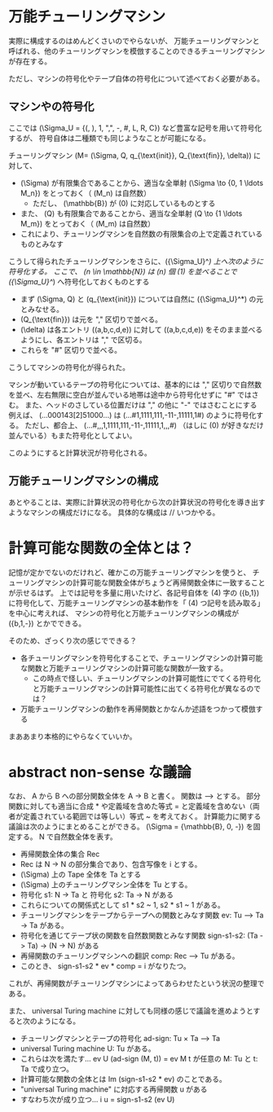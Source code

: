 # 万能チューリングマシン
実際に構成するのはめんどくさいのでやらないが、
万能チューリングマシンと呼ばれる、他のチューリングマシンを模倣することのできるチューリングマシンが存在する。

ただし、マシンの符号化やテープ自体の符号化について述べておく必要がある。

## マシンやの符号化
ここでは \(\Sigma_U = \{(, ), 1, ",", -, #, L, R, C\}\) など豊富な記号を用いて符号化するが、
符号自体は二種類でも同じようなことが可能になる。

チューリングマシン \(M= (\Sigma, Q, q_{\text{init}}, Q_{\text{fin}}, \delta)\) に対して、

- \(\Sigma\) が有限集合であることから、適当な全単射 \(\Sigma \to \{0, 1 \ldots M_n\}\) をとっておく（ \(M_n\) は自然数） 
    - ただし、 \(\mathbb{B}\) が \(0\) に対応しているものとする
- また、 \(Q\) も有限集合であることから、適当な全単射 \(Q \to \{1 \ldots M_m\}\) をとっておく（ \(M_m\) は自然数）
- これにより、チューリングマシンを自然数の有限集合の上で定義されているものとみなす

こうして得られたチューリングマシンをさらに、\({\Sigma_U}^*\) 上へ次のように符号化する。
ここで、 \(n \in \mathbb{N}\) は \(n\) 個 \(1\) を並べることで \({\Sigma_U}^*\) へ符号化しておくものとする

- まず \(\Sigma, Q\) と \(q_{\text{init}}\) については自然に \({\Sigma_U}^*\) の元とみなせる。
- \(Q_{\text{fin}}\) は元を "," 区切りで並べる。
- \(\delta\) は各エントリ \((a,b,c,d,e)\) に対して \((a,b,c,d,e)\) をそのまま並べるようにし、各エントリは "," で区切る。
- これらを "#" 区切りで並べる。

こうしてマシンの符号化が得られた。

マシンが動いているテープの符号化については、基本的には "," 区切りで自然数を並べ、左右無限に空白が並んでいる地帯は途中から符号化せずに "#" ではさむ。
また、ヘッドのさしている位置だけは "," の他に "-" ではさむことにする
例えば、 \(...000143[2]51000...\) は \(...#1,1111,111,-11-,11111,1#\) のように符号化する。
ただし、都合上、 \(...#,,,1,1111,111,-11-,11111,1,,,#\) （はしに \(0\) が好きなだけ並んでいる）もまた符号化としてよい。

このようにすると計算状況が符号化される。

## 万能チューリングマシンの構成
あとやることは、実際に計算状況の符号化から次の計算状況の符号化を導き出すようなマシンの構成だけになる。
具体的な構成は // いつかやる。

# 計算可能な関数の全体とは？
記憶が定かでないのだけれど、確かこの万能チューリングマシンを使うと、
チューリングマシンの計算可能な関数全体がちょうど再帰関数全体に一致することが示せるはず。
上では記号を多量に用いたけど、各記号自体を \(4\) 字の \(\{b,1\}\) に符号化して、万能チューリングマシンの基本動作を「 \(4\) つ記号を読み取る」を中心に考えれば、
マシンの符号化と万能チューリングマシンの構成が \(\{b,1,-\}\) とかでできる。

そのため、ざっくり次の感じでできる？

- 各チューリングマシンを符号化することで、チューリングマシンの計算可能な関数と万能チューリングマシンの計算可能な関数が一致する。
    - この時点で怪しい、チューリングマシンの計算可能性にでてくる符号化と万能チューリングマシンの計算可能性に出てくる符号化が異なるのでは？
- 万能チューリングマシンの動作を再帰関数とかなんか述語をつかって模倣する

まああまり本格的にやらなくていいか。

# abstract non-sense な議論
なお、 A から B への部分関数全体を A -> B と書く。
関数は --> とする。
部分関数に対しても適当に合成 * や定義域を含めた等式 = と定義域を含めない（両者が定義されている範囲では等しい）等式 ~ を考えておく。
計算能力に関する議論は次のようにまとめることができる。
\(\Sigma = \{\mathbb{B}, 0, -\}\) を固定する。
N で自然数全体を表す。

- 再帰関数全体の集合 Rec 
- Rec は N -> N の部分集合であり、包含写像を i とする。
- \(\Sigma\) 上の Tape 全体を Ta とする
- \(\Sigma\) 上のチューリングマシン全体を Tu とする。
- 符号化 s1: N -> Ta と 符号化 s2: Ta -> N がある
- これらについての関係式として s1 * s2 ~ 1, s2 * s1 ~ 1 がある。
- チューリングマシンをテープからテープへの関数とみなす関数 ev: Tu --> Ta -> Ta がある。
- 符号化を通じてテープ状の関数を自然数関数とみなす関数 sign-s1-s2: (Ta -> Ta) -> (N -> N) がある
- 再帰関数のチューリングマシンへの翻訳 comp: Rec --> Tu がある。
- このとき、 sign-s1-s2 * ev * comp = i がなりたつ。

これが、再帰関数がチューリングマシンによってあらわせたという状況の整理である。

また、 universal Turing machine に対しても同様の感じで議論を進めようとすると次のようになる。
- チューリングマシンとテープの符号化 ad-sign: Tu × Ta --> Ta
- universal Turing machine U: Tu がある。
- これらは次を満たす... ev U (ad-sign (M, t)) = ev M t が任意の M: Tu と t: Ta で成り立つ。
- 計算可能な関数の全体とは Im (sign-s1-s2 * ev) のことである。
- "universal Turing machine" に対応する再帰関数 u がある
- すなわち次が成り立つ... i u = sign-s1-s2 (ev U)
